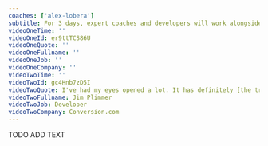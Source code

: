 ```yaml
---
coaches: ['alex-lobera']
subtitle: For 3 days, expert coaches and developers will work alongside you in Hong Kong on real-world React problems so you return to work as a Senior React developer
videoOneTime: ''
videoOneId: er9ttTCS86U
videoOneQuote: ''
videoOneFullname: ''
videoOneJob: ''
videoOneCompany: ''
videoTwoTime: ''
videoTwoId: gc4Hnb7zD5I
videoTwoQuote: I've had my eyes opened a lot. It has definitely [the training] changed the way how I'm gonna approach things... The coaches here helped us to learn 'why' more than, just learn it
videoTwoFullname: Jim Plimmer
videoTwoJob: Developer
videoTwoCompany: Conversion.com
---
```


TODO ADD TEXT
